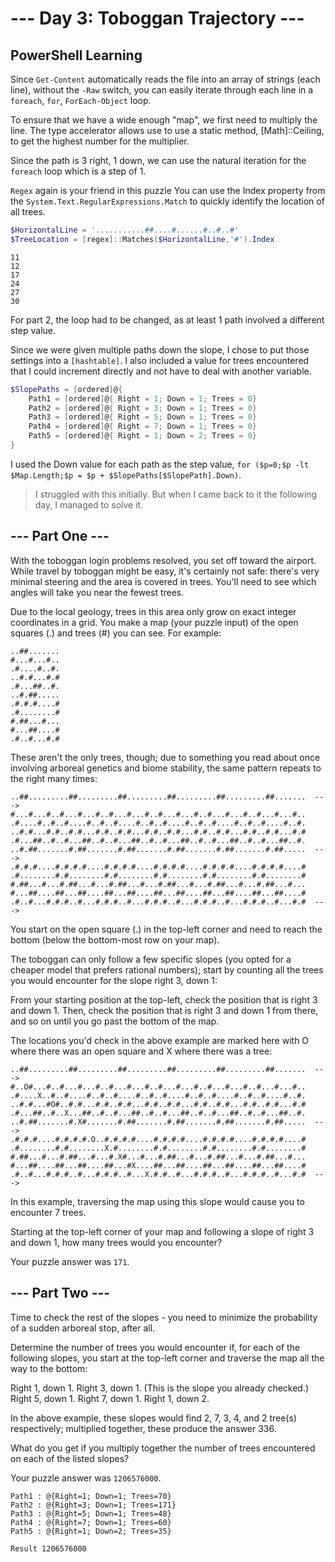 # --- Day 3: Toboggan Trajectory ---

## PowerShell Learning

Since `Get-Content` automatically reads the file into an array of strings (each line),
without the `-Raw` switch, you can easily iterate through each line in a `foreach`, `for`, `ForEach-Object` loop.

To ensure that we have a wide enough "map", we first need to multiply the line.
The type accelerator allows use to use a static method, [Math]::Ceiling, to get
the highest number for the multiplier.

Since the path is 3 right, 1 down, we can use the natural iteration for the `foreach` loop which is a step of 1.

`Regex` again is your friend in this puzzle
You can use the Index property from the `System.Text.RegularExpressions.Match` to quickly identify
the location of all trees.

```powershell
$HorizontalLine = '...........##....#......#..#..#'
$TreeLocation = [regex]::Matches($HorizontalLine,'#').Index
```

```text
11
12
17
24
27
30
```

For part 2, the loop had to be changed, as at least 1 path involved a different step value.

Since we were given multiple paths down the slope, I chose to put those settings into a `[hashtable]`.
I also included a value for trees encountered that I could increment directly and not have to deal with another variable.

```powershell
$SlopePaths = [ordered]@{
    Path1 = [ordered]@{ Right = 1; Down = 1; Trees = 0}
    Path2 = [ordered]@{ Right = 3; Down = 1; Trees = 0}
    Path3 = [ordered]@{ Right = 5; Down = 1; Trees = 0}
    Path4 = [ordered]@{ Right = 7; Down = 1; Trees = 0}
    Path5 = [ordered]@{ Right = 1; Down = 2; Trees = 0}
}
```

I used the Down value for each path as the step value, `for ($p=0;$p -lt $Map.Length;$p = $p + $SlopePaths[$SlopePath].Down)`.

> I struggled with this initially. But when I came back to it the following day, I managed to solve it.

## --- Part One ---

With the toboggan login problems resolved, you set off toward the airport. While travel by toboggan might be easy, it's certainly not safe: there's very minimal steering and the area is covered in trees. You'll need to see which angles will take you near the fewest trees.

Due to the local geology, trees in this area only grow on exact integer coordinates in a grid. You make a map (your puzzle input) of the open squares (.) and trees (#) you can see. For example:

```text
..##.......
#...#...#..
.#....#..#.
..#.#...#.#
.#...##..#.
..#.##.....
.#.#.#....#
.#........#
#.##...#...
#...##....#
.#..#...#.#
```

These aren't the only trees, though; due to something you read about once involving arboreal genetics and biome stability, the same pattern repeats to the right many times:

```text
..##.........##.........##.........##.........##.........##.......  --->
#...#...#..#...#...#..#...#...#..#...#...#..#...#...#..#...#...#..
.#....#..#..#....#..#..#....#..#..#....#..#..#....#..#..#....#..#.
..#.#...#.#..#.#...#.#..#.#...#.#..#.#...#.#..#.#...#.#..#.#...#.#
.#...##..#..#...##..#..#...##..#..#...##..#..#...##..#..#...##..#.
..#.##.......#.##.......#.##.......#.##.......#.##.......#.##.....  --->
.#.#.#....#.#.#.#....#.#.#.#....#.#.#.#....#.#.#.#....#.#.#.#....#
.#........#.#........#.#........#.#........#.#........#.#........#
#.##...#...#.##...#...#.##...#...#.##...#...#.##...#...#.##...#...
#...##....##...##....##...##....##...##....##...##....##...##....#
.#..#...#.#.#..#...#.#.#..#...#.#.#..#...#.#.#..#...#.#.#..#...#.#  --->
```

You start on the open square (.) in the top-left corner and need to reach the bottom (below the bottom-most row on your map).

The toboggan can only follow a few specific slopes (you opted for a cheaper model that prefers rational numbers); start by counting all the trees you would encounter for the slope right 3, down 1:

From your starting position at the top-left, check the position that is right 3 and down 1. Then, check the position that is right 3 and down 1 from there, and so on until you go past the bottom of the map.

The locations you'd check in the above example are marked here with O where there was an open square and X where there was a tree:

```text
..##.........##.........##.........##.........##.........##.......  --->
#..O#...#..#...#...#..#...#...#..#...#...#..#...#...#..#...#...#..
.#....X..#..#....#..#..#....#..#..#....#..#..#....#..#..#....#..#.
..#.#...#O#..#.#...#.#..#.#...#.#..#.#...#.#..#.#...#.#..#.#...#.#
.#...##..#..X...##..#..#...##..#..#...##..#..#...##..#..#...##..#.
..#.##.......#.X#.......#.##.......#.##.......#.##.......#.##.....  --->
.#.#.#....#.#.#.#.O..#.#.#.#....#.#.#.#....#.#.#.#....#.#.#.#....#
.#........#.#........X.#........#.#........#.#........#.#........#
#.##...#...#.##...#...#.X#...#...#.##...#...#.##...#...#.##...#...
#...##....##...##....##...#X....##...##....##...##....##...##....#
.#..#...#.#.#..#...#.#.#..#...X.#.#..#...#.#.#..#...#.#.#..#...#.#  --->
```

In this example, traversing the map using this slope would cause you to encounter 7 trees.

Starting at the top-left corner of your map and following a slope of right 3 and down 1, how many trees would you encounter?

Your puzzle answer was `171`.

## --- Part Two ---

Time to check the rest of the slopes - you need to minimize the probability of a sudden arboreal stop, after all.

Determine the number of trees you would encounter if, for each of the following slopes, you start at the top-left corner and traverse the map all the way to the bottom:

Right 1, down 1.
Right 3, down 1. (This is the slope you already checked.)
Right 5, down 1.
Right 7, down 1.
Right 1, down 2.

In the above example, these slopes would find 2, 7, 3, 4, and 2 tree(s) respectively; multiplied together, these produce the answer 336.

What do you get if you multiply together the number of trees encountered on each of the listed slopes?

Your puzzle answer was `1206576000`.

```text
Path1 : @{Right=1; Down=1; Trees=70}
Path2 : @{Right=3; Down=1; Trees=171}
Path3 : @{Right=5; Down=1; Trees=48}
Path4 : @{Right=7; Down=1; Trees=60}
Path5 : @{Right=1; Down=2; Trees=35}

Result 1206576000
```
